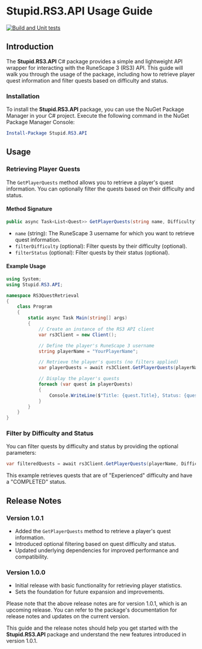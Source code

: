 # Stupid.RS3.API Usage Guide
[![Build and Unit tests](https://github.com/Mariapori/Stupid.RS3.API/actions/workflows/dotnet.yml/badge.svg)](https://github.com/Mariapori/Stupid.RS3.API/actions/workflows/dotnet.yml)
## Introduction

The **Stupid.RS3.API** C# package provides a simple and lightweight API wrapper for interacting with the RuneScape 3 (RS3) API. This guide will walk you through the usage of the package, including how to retrieve player quest information and filter quests based on difficulty and status.

### Installation

To install the **Stupid.RS3.API** package, you can use the NuGet Package Manager in your C# project. Execute the following command in the NuGet Package Manager Console:

```powershell
Install-Package Stupid.RS3.API
```

## Usage

### Retrieving Player Quests

The `GetPlayerQuests` method allows you to retrieve a player's quest information. You can optionally filter the quests based on their difficulty and status.

#### Method Signature

```csharp
public async Task<List<Quest>> GetPlayerQuests(string name, Difficulty? filterDifficulty = null, QuestStatus? filterStatus = null)
```

- `name` (string): The RuneScape 3 username for which you want to retrieve quest information.
- `filterDifficulty` (optional): Filter quests by their difficulty (optional).
- `filterStatus` (optional): Filter quests by their status (optional).

#### Example Usage

```csharp
using System;
using Stupid.RS3.API;

namespace RS3QuestRetrieval
{
    class Program
    {
        static async Task Main(string[] args)
        {
            // Create an instance of the RS3 API client
            var rs3Client = new Client();

            // Define the player's RuneScape 3 username
            string playerName = "YourPlayerName";

            // Retrieve the player's quests (no filters applied)
            var playerQuests = await rs3Client.GetPlayerQuests(playerName);

            // Display the player's quests
            foreach (var quest in playerQuests)
            {
                Console.WriteLine($"Title: {quest.Title}, Status: {quest.Status}, Difficulty: {quest.Difficulty}");
            }
        }
    }
}
```

### Filter by Difficulty and Status

You can filter quests by difficulty and status by providing the optional parameters:

```csharp
var filteredQuests = await rs3Client.GetPlayerQuests(playerName, Difficulty.Experienced, QuestStatus.COMPLETED);
```

This example retrieves quests that are of "Experienced" difficulty and have a "COMPLETED" status.

## Release Notes

### Version 1.0.1

- Added the `GetPlayerQuests` method to retrieve a player's quest information.
- Introduced optional filtering based on quest difficulty and status.
- Updated underlying dependencies for improved performance and compatibility.

### Version 1.0.0

- Initial release with basic functionality for retrieving player statistics.
- Sets the foundation for future expansion and improvements.

Please note that the above release notes are for version 1.0.1, which is an upcoming release. You can refer to the package's documentation for release notes and updates on the current version.

This guide and the release notes should help you get started with the **Stupid.RS3.API** package and understand the new features introduced in version 1.0.1.
